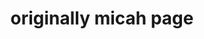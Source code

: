 ---
title: originally micah page 
description: Born May 9, 2023 at 11:30pm EST
published: 2023-05-09
draft: true
---